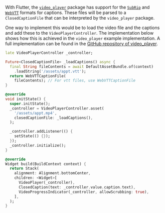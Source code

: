 With Flutter, the [`video_player`](https://pub.dev/packages/video_player) package has support for the [`SubRip`](https://github.com/flutter/plugins/blob/main/packages/video_player/video_player/lib/src/sub_rip.dart) and [`WebVTT`](https://github.com/flutter/plugins/blob/main/packages/video_player/video_player/lib/src/web_vtt.dart) formats for captions. These files will be parsed to a `ClosedCaptionFile` that can be interpreted by the `video_player` package.

One way to implement this would be to load the video file and the captions and add these to the `VideoPlayerController`. The implementation below shows how this is achieved in the `video_player` example implementation. A full implementation can be found in the [GitHub repository of video_player](https://github.com/flutter/plugins/tree/main/packages/video_player/video_player).

```dart
late VideoPlayerController _controller;

Future<ClosedCaptionFile> _loadCaptions() async {
  final String fileContents = await DefaultAssetBundle.of(context)
    .loadString('/assets/appt.vtt');
  return WebVTTCaptionFile(
    fileContents); // For vtt files, use WebVTTCaptionFile
}

@override
void initState() {
  super.initState();
  _controller = VideoPlayerController.asset(
    '/assets/appt.mp4',     
    closedCaptionFile: _loadCaptions(),
  );

  _controller.addListener(() {
    setState(() {});
  });
  _controller.initialize();
}

@override
Widget build(BuildContext context) {
  return Stack(
    alignment: Alignment.bottomCenter,
    children: <Widget>[
      VideoPlayer(_controller),
      ClosedCaption(text: _controller.value.caption.text),
      VideoProgressIndicator(_controller, allowScrubbing: true),
    ],
  );
}
```
